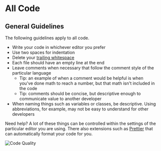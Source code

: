 # All Code
## General Guidelines

The following guidelines apply to all code.

* Write your code in whichever editor you prefer
* Use two spaces for indentation
* Delete your [trailing whitespace][space]
* Each file should have an empty line at the end
* Leave comments when necessary that follow the comment style of the particular language
  * Tip: an example of when a comment would be helpful is when you've done math to reach a number, but that math isn't included in the code
  * Tip: comments should be concise, but descriptive enough to communicate value to another developer
* When naming things such as variables or classes, be descriptive. Using abbreviations, for example, may not be easy to understand for other developers

Need help? A lot of these things can be controlled within the settings of the particular editor you are using. There also extensions such as [Prettier][prettier] that can automatically format your code for you.

![Code Quality][xkcd]

[space]: http://programmers.stackexchange.com/questions/121555/why-is-trailing-whitespace-a-big-deal
[xkcd]: http://imgs.xkcd.com/comics/code_quality_2.png
[prettier]: https://prettier.io/
